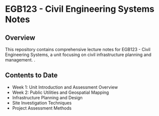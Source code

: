 # EGB123 - Civil Engineering Systems Notes

## Overview
This repository contains comprehensive lecture notes for EGB123 - Civil Engineering Systems, a unit focusing on civil infrastructure planning and management. .

## Contents to Date
- Week 1: Unit Introduction and Assessment Overview
- Week 2: Public Utilities and Geospatial Mapping
- Infrastructure Planning and Design
- Site Investigation Techniques
- Project Assessment Methods
